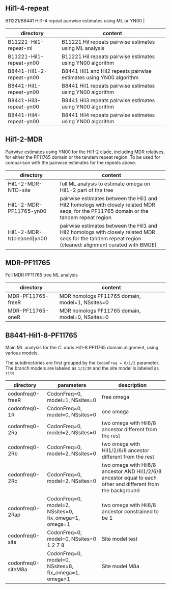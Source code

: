 ## Hil1-4-repeat 
B11221/B8441 Hil1-4 repeat pairwise estimates using ML or YN00 |

| directory | content |
|-----------|---------|
| B11221-Hil1-repeat-ml       | B11221 Hil repeats pairwise estimates using ML analysis |
| B11221-Hil1-repeat-yn00     | B11221 Hil repeats pairwise estimates using YN00 algorithm |
| B8441-Hil1-2-repeat-yn00    | B8441 Hil1 and Hil2 repeats pairwise estimates using YN00 algorithm |
| B8441-Hil1-repeat-yn00      | B8441 Hil1 repeats pairwise estimates using YN00 algorithm |
| B8441-Hil3-repeat-yn00      | B8441 Hil3 repeats pairwise estimates using YN00 algorithm |
| B8441-Hil4-repeat-yn00      | B8441 Hil4 repeats pairwise estimates using YN00 algorithm |

## Hil1-2-MDR
Pairwise estimates using YN00 for the Hil1-2 clade, including MDR relatives, for either the PF11765 domain or the tandem repeat region. To be used for comparison with the pairwise estimates for the repeats above.

| directory | content |
|-----------|---------|
| Hil1-2-MDR-NTD-site | full ML analysis to estimate omega on Hil1-2 part of the tree |
| Hil1-2-MDR-PF11765-yn00 | pairwise estimates between the Hil1 and Hil2 homologs with closely related MDR seqs, for the PF11765 domain or the tandem repeat region |
| Hil1-2-MDR-tr(cleaned)yn00  | pairwise estimates between the Hil1 and Hil2 homologs with closely related MDR seqs for the tandem repeat region (cleaned: alignment curated with BMGE) |

## MDR-PF11765
Full MDR PF11765 tree ML analysis

| directory | content |
|-----------|---------|
| MDR-PF11765-freeR           | MDR homologs PF11765 domain, model=1, NSsites=0 |
| MDR-PF11765-oneR            | MDR homologs PF11765 domain, model=0, NSsites=0 |

## B8441-Hil1-8-PF11765
Main ML analysis for the _C. auris_ Hil1-8 PF11765 domain alignment, using various models.

The subdirectories are first grouped by the `CodonFreq = 0/1/2` parameter. The branch models are labeled as `1/2/3R` and the site model is labeled as `site`

| directory | parameters | description |
|-----------|---------|----------|
| codonfreq0-freeR  | CodonFreq=0, model=1, NSsites=0 | free omega |
| codonfreq0-1R  | CodonFreq=0, model=0, NSsites=0 | one omega |
| codonfreq0-2Ra | CodonFreq=0, model=2, NSsites=0 | two omega with Hil6/8 ancestor different from the rest |
| codonfreq0-2Rb | CodonFreq=0, model=2, NSsites=0 | two omega with Hil1/2/6/8 ancestor different from the rest |
| codonfreq0-2Rc | CodonFreq=0, model=2, NSsites=0 | two omega with Hil6/8 ancestor AND Hil1/2/6/8 ancestor equal to each other and different from the background |
| codonfreq0-2Rap | CodonFreq=0, model=2, NSsites=0, fix_omega=1, omega=1 | two omega with Hil6/8 ancestor constrained to be 1 |
| codonfreq0-site | CodonFreq=0, model=0, NSsites=0 1 2 7 8 | Site model test |
| codonfreq0-siteM8a | CodonFreq=0, model=0, NSsites=8, fix_omega=1, omega=1 | Site model M8a |
